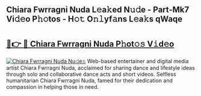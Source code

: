 ## Chiara Fwrragni Nuda L𝚎a𝚔ed N𝚞𝚍e - Part-Mk7 Vi𝚍𝚎o P𝚑𝚘tos - H𝚘𝚝 O𝚗𝚕yf𝚊ns L𝚎a𝚔s qWaqe

# <h2><a href="http://kf6um5.oniu.top/?m=Chiara+Fwrragni+Nuda">🔗👉 🔴 Chiara Fwrragni Nuda P𝚑ot𝚘𝚜 V𝚒d𝚎o</a></h2>

[![Chiara Fwrragni Nuda Nu𝚍e𝚜](https://i.imgur.com/0qMVB7G.gif)](http://kf6um5.oniu.top/?m=Chiara+Fwrragni+Nuda)
Web-based entertainer and digital media artist Chiara Fwrragni Nuda, acclaimed for sharing dance and lifestyle ideas through solo and collaborative dance acts and short videos. Selfless humanitarian Chiara Fwrragni Nuda, famed for their dedication and compassion in helping those in need.  
